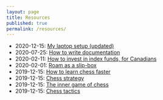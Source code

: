 ```yaml
---
layout: page
title: Resources
published: true
permalink: /resources/
---
```


* 2020-12-15: <a id="laptop-setup" class="internal-link" href="/laptop-setup/">My laptop setup (updated)</a>
* 2020-07-25: <a id="how-to-write-documentation" class="internal-link" href="/how-to-write-documentation/">How to write documentation</a>
* 2020-02-11: <a id="how-to-invest-in-index-funds" class="internal-link" href="/how-to-invest-in-index-funds/">How to invest in index funds, for Canadians</a>
* 2020-02-01: <a id="roam-as-a-slip-box" class="internal-link" href="/roam-as-a-slip-box/">Roam as a slip-box</a>
* 2019-12-15: <a id="how-to-learn-chess-faster" class="internal-link" href="/how-to-learn-chess-faster/">How to learn chess faster</a>
* 2019-12-15: <a id="chess-strategy" class="internal-link" href="/chess-strategy/">Chess strategy</a>
* 2019-12-15: <a id="inner-game-of-chess" class="internal-link" href="/inner-game-of-chess/">The inner game of chess</a>
* 2019-12-15: <a id="chess-tactics" class="internal-link" href="/chess-tactics/">Chess tactics</a>

